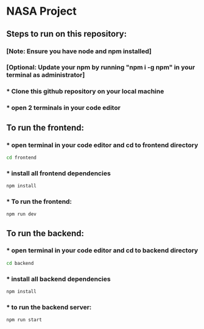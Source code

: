 # NASA Project

## Steps to run on this repository:

### [Note: Ensure you have node and npm installed]

### [Optional: Update your npm by running "npm i -g npm" in your terminal as administrator]

### \* Clone this github repository on your local machine

### \* open 2 terminals in your code editor

## To run the frontend:

### \* open terminal in your code editor and cd to frontend directory

```bash
cd frontend
```

### \* install all frontend dependencies

```bash
npm install
```

### \* To run the frontend:

```bash
npm run dev
```

## To run the backend:

### \* open terminal in your code editor and cd to backend directory

```bash
cd backend
```

### \* install all backend dependencies

```bash
npm install
```

### \* to run the backend server:

```bash
npm run start
```
